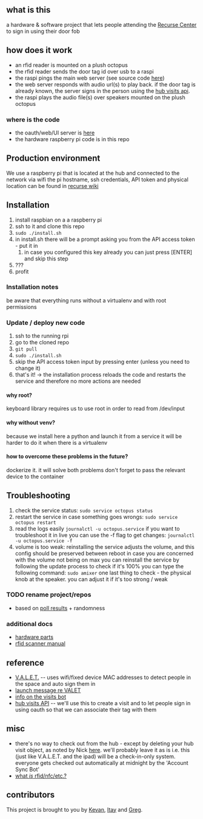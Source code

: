## what is this

a hardware & software project that lets people attending the [Recurse Center](https://www.recurse.com/) to sign in using their door fob

## how does it work

- an rfid reader is mounted on a plush octopus
- the rfid reader sends the door tag id over usb to a raspi
- the raspi pings the main web server (see source code [here](https://github.com/gregsadetsky/checkintopus))
- the web server responds with audio url(s) to play back. if the door tag is already known, the server signs in the person using the [hub visits api](https://github.com/recursecenter/wiki/wiki/Recurse-Center-API#hub-visits).
- the raspi plays the audio file(s) over speakers mounted on the plush octopus

### where is the code

- the oauth/web/UI server is [here](https://github.com/gregsadetsky/checkintopus)
- the hardware raspberry pi code is in this repo

## Production environment

We use a raspberry pi that is located at the hub and connected to the network via wifi
the pi hostname, ssh credentials, API token and physical location can be found in [recurse wiki](https://github.com/recursecenter/wiki/wiki/Octopass)

## Installation

1. install raspbian on a a raspberry pi
1. ssh to it and clone this repo
1. `sudo ./install.sh`
1. in install.sh there will be a prompt asking you from the API access token - put it in
   1. in case you configured this key already you can just press [ENTER] and skip this step
1. ???
1. profit

### Installation notes

be aware that everything runs without a virtualenv and with root permissions

### Update / deploy new code

1. ssh to the running rpi
1. go to the cloned repo
1. `git pull`
1. `sudo ./install.sh`
1. skip the API access token input by pressing enter (unless you need to change it)
1. that's it! -> the installation process reloads the code and restarts the service and therefore no more actions are needed

#### why root?

keyboard library requires us to use root in order to read from /dev/input

#### why without venv?

because we install here a python and launch it from a service it will be harder to do it when there is a virtualenv

#### how to overcome these problems in the future?

dockerize it. it will solve both problems
don't forget to pass the relevant device to the container

## Troubleshooting

1. check the service status:
   `sudo service octopus status`
1. restart the service in case something goes wrongs:
   `sudo service octopus restart`
1. read the logs easily
   `journalctl -u octopus.service`
   if you want to troubleshoot it in live you can use the -f flag to get changes:
   `journalctl -u octopus.service -f`
1. volume is too weak:
   reinstalling the service adjusts the volume, and this config should be preserved between reboot
   in case you are concerned with the volume not being on max you can reinstall the service by following the update process
   to check if it's 100% you can type the following command:
   `sudo amixer`
   one last thing to check - the physical knob at the speaker. you can adjust it if it's too strong / weak

### TODO rename project/repos

- based on [poll results](https://recurse.zulipchat.com/#narrow/stream/19042-.F0.9F.A7.91.E2.80.8D.F0.9F.92.BB-current-batches/topic/naming.20suggestion/near/394473437) + randomness

### additional docs

- [hardware parts](_docs/HARDWARE.md)
- [rfid scanner manual](_docs/eh301---manual-came-with-device.pdf)

## reference

- [V.A.L.E.T.](https://github.com/RodEsp/V.A.L.E.T.) -- uses wifi/fixed device MAC addresses to detect people in the space and auto sign them in
- [launch message re VALET](https://recurse.zulipchat.com/#narrow/stream/398504-397-Bridge/topic/V.2EA.2EL.2EE.2ET.2E/near/388175215)
- [info on the visits bot](https://recurse.zulipchat.com/#narrow/stream/398504-397-Bridge/topic/visits-bot!)
- [hub visits API](https://github.com/recursecenter/wiki/wiki/Recurse-Center-API#hub-visits) -- we'll use this to create a visit and to let people sign in using oauth so that we can associate their tag with them

## misc

- there's no way to check out from the hub - except by deleting your hub visit object, as noted by Nick [here](https://recurse.zulipchat.com/#narrow/stream/398504-397-Bridge/topic/visits-bot!/near/384055535). we'll probably leave it as is i.e. this (just like V.A.L.E.T. and the ipad) will be a check-in-only system. everyone gets checked out automatically at midnight by the 'Account Sync Bot'
- [what _is_ rfid/nfc/etc.?](https://blog.flipper.net/rfid/)

## contributors

This project is brought to you by [Kevan](https://github.com/khollbach), [Itay](https://github.com/itay-sho) and [Greg](https://github.com/gregsadetsky).
